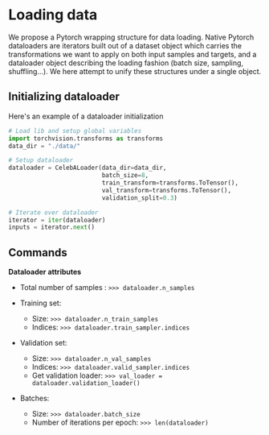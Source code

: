 # Loading data

We propose a Pytorch wrapping structure for data loading. Native Pytorch dataloaders are iterators built out of a dataset object which carries the transformations we want to apply on both input samples and targets, and a dataloader object describing the loading fashion (batch size, sampling, shuffling...). We here attempt to unify these structures under a single object.


## Initializing dataloader

Here's an example of a dataloader initialization

```python
# Load lib and setup global variables
import torchvision.transforms as transforms
data_dir = "./data/"

# Setup dataloader
dataloader = CelebALoader(data_dir=data_dir,
                          batch_size=8,
                          train_transform=transforms.ToTensor(),
                          val_transform=transforms.ToTensor(),
                          validation_split=0.3)

# Iterate over dataloader
iterator = iter(dataloader)
inputs = iterator.next()
```

## Commands

__Dataloader attributes__

- Total number of samples : `>>> dataloader.n_samples`

- Training set:
  - Size: `>>> dataloader.n_train_samples`
  - Indices: `>>> dataloader.train_sampler.indices`

- Validation set:
  - Size: `>>> dataloader.n_val_samples`
  - Indices: `>>> dataloader.valid_sampler.indices`
  - Get validation loader: `>>> val_loader = dataloader.validation_loader()`

- Batches:
  - Size: `>>> dataloader.batch_size`
  - Number of iterations per epoch: `>>> len(dataloader)`
